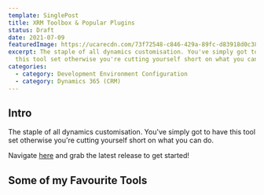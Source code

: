 ```yaml
---
template: SinglePost
title: XRM Toolbox & Popular Plugins
status: Draft
date: 2021-07-09
featuredImage: https://ucarecdn.com/73f72548-c846-429a-89fc-d83918d0c383/
excerpt: The staple of all dynamics customisation. You've simply got to have
  this tool set otherwise you're cutting yourself short on what you can do.
categories:
  - category: Development Environment Configuration
  - category: Dynamics 365 (CRM)
---
```

## Intro

The staple of all dynamics customisation. You've simply got to have this tool set otherwise you're cutting yourself short on what you can do. 

Navigate [here](https://www.xrmtoolbox.com/releases/) and grab the latest release to get started!



## Some of my Favourite Tools